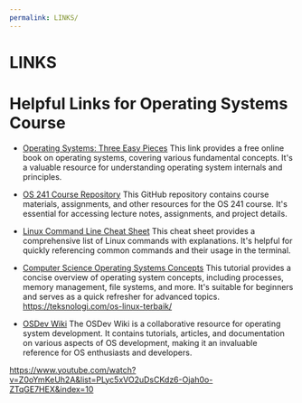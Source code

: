 ```yaml
---
permalink: LINKS/
---
```


# LINKS

# Helpful Links for Operating Systems Course

- [Operating Systems: Three Easy Pieces](http://pages.cs.wisc.edu/~remzi/OSTEP/)
  This link provides a free online book on operating systems, covering various fundamental concepts. It's a valuable resource for understanding operating system internals and principles.

- [OS 241 Course Repository](https://github.com/UIUC-Operating-Systems/os241)
  This GitHub repository contains course materials, assignments, and other resources for the OS 241 course. It's essential for accessing lecture notes, assignments, and project details.

- [Linux Command Line Cheat Sheet](https://www.linuxtrainingacademy.com/linux-commands-cheat-sheet/)
  This cheat sheet provides a comprehensive list of Linux commands with explanations. It's helpful for quickly referencing common commands and their usage in the terminal.

- [Computer Science Operating Systems Concepts](https://www.tutorialspoint.com/operating_system/os_overview.htm)
  This tutorial provides a concise overview of operating system concepts, including processes, memory management, file systems, and more. It's suitable for beginners and serves as a quick refresher for advanced topics.
https://teksnologi.com/os-linux-terbaik/

- [OSDev Wiki](https://wiki.osdev.org/Main_Page)
  The OSDev Wiki is a collaborative resource for operating system development. It contains tutorials, articles, and documentation on various aspects of OS development, making it an invaluable reference for OS enthusiasts and developers.

https://www.youtube.com/watch?v=Z0oYmKeUh2A&list=PLyc5xVO2uDsCKdz6-Ojah0o-ZTqGE7HEX&index=10
